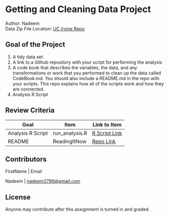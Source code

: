 # Getting and Cleaning Data Project
Author: Nadeem <br />
Data Zip File Location: [UC Irvine Repo](https://d396qusza40orc.cloudfront.net/getdata%2Fprojectfiles%2FUCI%20HAR%20Dataset.zip "Clicking will download the data")

## Goal of the Project
1. A tidy data set 
2. A link to a Github repository with your script for performing the analysis 
3. A code book that describes the variables, the data, and any transformations or work that you performed to clean up the data called CodeBook.md. You should also include a README.md in the repo with your scripts. This repo explains how all of the scripts work and how they are connected.
4. Analysis R Script

## Review Criteria

Goal | Item | Link to Item
--- | --- | ---
Analysis R Script |  run_analysis.R |  [R Script Link](https://github.com/Nadeem2707/datasciencecoursera/blob/master/Getting%20and%20Cleaning%20Data%20Course%20Project/run_analysis.R"run_analysis.R")
README | ReadingItNow |  [Repo Link](https://github.com/Nadeem2707/datasciencecoursera/blob/master/Getting%20and%20Cleaning%20Data%20Course%20Project/README.md "README.md")

## Contributors

FirstName | Email

Nadeem |  <nadeem2796@gmail.com>

## License

Anyone may contribute after this assignment is turned in and graded. 
